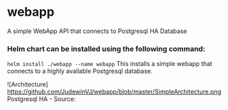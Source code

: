 # webapp
A simple WebApp API that connects to Postgresql HA Database

### Helm chart can be installed using the following command: 
```helm install ./webapp --name webapp```
This installs a simple webapp that connects to a highly available Postgresql database. 

![Architecture] https://github.com/JudewinVJ/webapp/blob/master/SimpleArchitecture.png	
Postgresql HA - Source: 
